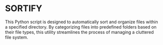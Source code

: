 # SORTIFY
This Python script is designed to automatically sort and organize files within a specified directory. By categorizing files into predefined folders based on their file types, this utility streamlines the process of managing a cluttered file system.
